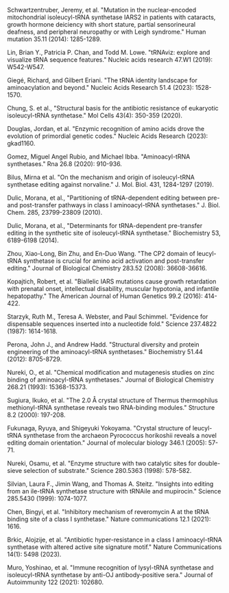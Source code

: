 Schwartzentruber, Jeremy, et al. "Mutation in the nuclear-encoded mitochondrial isoleucyl-tRNA synthetase IARS2 in patients with cataracts, growth hormone deiciency with short stature, partial sensorineural deafness, and peripheral neuropathy or with Leigh syndrome." Human mutation 35.11 (2014): 1285-1289.

Lin, Brian Y., Patricia P. Chan, and Todd M. Lowe. "tRNAviz: explore and visualize tRNA sequence features." Nucleic acids research 47.W1 (2019): W542-W547.

Giegé, Richard, and Gilbert Eriani. "The tRNA identity landscape for aminoacylation and beyond." Nucleic Acids Research 51.4 (2023): 1528-1570.


Chung, S. et al., "Structural basis for the antibiotic resistance of eukaryotic isoleucyl-tRNA synthetase." Mol Cells 43(4): 350-359 (2020). 

Douglas, Jordan, et al. "Enzymic recognition of amino acids drove the evolution of primordial genetic codes." Nucleic Acids Research (2023): gkad1160.


Gomez, Miguel Angel Rubio, and Michael Ibba. "Aminoacyl-tRNA synthetases." Rna 26.8 (2020): 910-936.


Bilus, Mirna et al. "On the mechanism and origin of isoleucyl-tRNA synthetase editing against norvaline." J. Mol. Biol. 431, 1284-1297 (2019).


Dulic, Morana, et al., "Partitioning of tRNA-dependent editing between pre- and post-transfer pathways in class I aminoacyl-tRNA synthetases." J. Biol. Chem. 285, 23799-23809 (2010).

Dulic, Morana, et al., "Determinants for tRNA-dependent pre-transfer editing in the synthetic site of isoleucyl-tRNA synthetase." Biochemistry 53, 6189-6198 (2014). 

Zhou, Xiao-Long, Bin Zhu, and En-Duo Wang. "The CP2 domain of leucyl-tRNA synthetase is crucial for amino acid activation and post-transfer editing." Journal of Biological Chemistry 283.52 (2008): 36608-36616.

Kopajtich, Robert, et al. "Biallelic IARS mutations cause growth retardation with prenatal onset, intellectual disability, muscular hypotonia, and infantile hepatopathy." The American Journal of Human Genetics 99.2 (2016): 414-422.

Starzyk, Ruth M., Teresa A. Webster, and Paul Schimmel. "Evidence for dispensable sequences inserted into a nucleotide fold." Science 237.4822 (1987): 1614-1618.




Perona, John J., and Andrew Hadd. "Structural diversity and protein engineering of the aminoacyl-tRNA synthetases." Biochemistry 51.44 (2012): 8705-8729.



Nureki, O., et al. "Chemical modification and mutagenesis studies on zinc binding of aminoacyl-tRNA synthetases." Journal of Biological Chemistry 268.21 (1993): 15368-15373.




Sugiura, Ikuko, et al. "The 2.0 Å crystal structure of Thermus thermophilus methionyl-tRNA synthetase reveals two RNA-binding modules." Structure 8.2 (2000): 197-208.



Fukunaga, Ryuya, and Shigeyuki Yokoyama. "Crystal structure of leucyl-tRNA synthetase from the archaeon Pyrococcus horikoshii reveals a novel editing domain orientation." Journal of molecular biology 346.1 (2005): 57-71.



Nureki, Osamu, et al. "Enzyme structure with two catalytic sites for double-sieve selection of substrate." Science 280.5363 (1998): 578-582.



Silvian, Laura F., Jimin Wang, and Thomas A. Steitz. "Insights into editing from an ile-tRNA synthetase structure with tRNAile and mupirocin." Science 285.5430 (1999): 1074-1077.



Chen, Bingyi, et al. "Inhibitory mechanism of reveromycin A at the tRNA binding site of a class I synthetase." Nature communications 12.1 (2021): 1616.



Brkic, Alojzije, et al. "Antibiotic hyper-resistance in a class I aminoacyl-tRNA synthetase with altered active site signature motif." Nature Communications 14(1): 5498 (2023).

Muro, Yoshinao, et al. "Immune recognition of lysyl-tRNA synthetase and isoleucyl-tRNA synthetase by anti-OJ antibody-positive sera." Journal of Autoimmunity 122 (2021): 102680.
